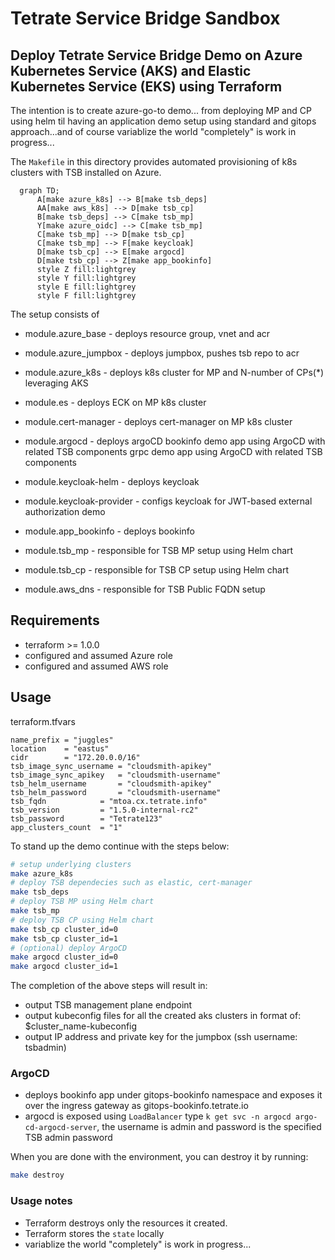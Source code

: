 # Tetrate Service Bridge Sandbox
## Deploy Tetrate Service Bridge Demo on Azure Kubernetes Service (AKS) and Elastic Kubernetes Service (EKS) using Terraform

The intention is to create azure-go-to demo... from deploying MP and CP using helm til having an application demo setup using standard and gitops approach...and of course variablize the world "completely" is work in progress...

The `Makefile` in this directory provides automated provisioning of k8s clusters with TSB installed on Azure. 

```mermaid
  graph TD;
      A[make azure_k8s] --> B[make tsb_deps]
      AA[make aws_k8s] --> D[make tsb_cp]
      B[make tsb_deps] --> C[make tsb_mp]
      Y[make azure_oidc] --> C[make tsb_mp]
      C[make tsb_mp] --> D[make tsb_cp]
      C[make tsb_mp] --> F[make keycloak]
      D[make tsb_cp] --> E[make argocd]
      D[make tsb_cp] --> Z[make app_bookinfo]
      style Z fill:lightgrey
      style Y fill:lightgrey
      style E fill:lightgrey
      style F fill:lightgrey
```
The setup consists of

* module.azure_base     - deploys resource group, vnet and acr
* module.azure_jumpbox  - deploys jumpbox, pushes tsb repo to acr
* module.azure_k8s      - deploys k8s cluster for MP and N-number of CPs(*) leveraging AKS

* module.es             - deploys ECK on MP k8s cluster
* module.cert-manager   - deploys cert-manager on MP k8s cluster
* module.argocd         - deploys argoCD
   bookinfo demo app using ArgoCD with related TSB components
   grpc demo app using ArgoCD with related TSB components
* module.keycloak-helm      - deploys keycloak
* module.keycloak-provider  - configs keycloak for JWT-based external authorization demo
* module.app_bookinfo   - deploys bookinfo

* module.tsb_mp         - responsible for TSB MP setup using Helm chart
* module.tsb_cp         - responsible for TSB CP setup using Helm chart
* module.aws_dns        - responsible for TSB Public FQDN setup

## Requirements

- terraform >= 1.0.0
- configured and assumed Azure role
- configured and assumed AWS role
## Usage

terraform.tfvars

```
name_prefix = "juggles"
location    = "eastus"
cidr        = "172.20.0.0/16"
tsb_image_sync_username = "cloudsmith-apikey"
tsb_image_sync_apikey   = "cloudsmith-username"
tsb_helm_username       = "cloudsmith-apikey"
tsb_helm_password       = "cloudsmith-username"
tsb_fqdn            = "mtoa.cx.tetrate.info"
tsb_version         = "1.5.0-internal-rc2"
tsb_password        = "Tetrate123"
app_clusters_count  = "1"
```

To stand up the demo continue with the steps below:
```bash
# setup underlying clusters
make azure_k8s
# deploy TSB dependecies such as elastic, cert-manager
make tsb_deps
# deploy TSB MP using Helm chart
make tsb_mp
# deploy TSB CP using Helm chart
make tsb_cp cluster_id=0
make tsb_cp cluster_id=1
# (optional) deploy ArgoCD
make argocd cluster_id=0
make argocd cluster_id=1
```

The completion of the above steps will result in:
- output TSB management plane endpoint
- output kubeconfig files for all the created aks clusters in format of: $cluster_name-kubeconfig
- output IP address and private key for the jumpbox (ssh username: tsbadmin)

### ArgoCD 

* deploys bookinfo app under gitops-bookinfo namespace and exposes it over the ingress gateway as gitops-bookinfo.tetrate.io 
* argocd is exposed using ```LoadBalancer``` type ```k get svc -n argocd argo-cd-argocd-server```, the username is admin and password is the specified TSB admin password

When you are done with the environment, you can destroy it by running:

```bash
make destroy
```

### Usage notes
- Terraform destroys only the resources it created.
- Terraform stores the `state` locally
- variablize the world "completely" is work in progress...

